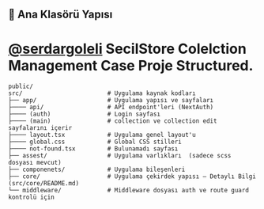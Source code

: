 ## 📁 Ana Klasörü Yapısı

# [@serdargoleli](https://www.serdargoleli.com) SecilStore Colelction Management Case Proje Structured.
 

```plaintext
public/
src/                        # Uygulama kaynak kodları
├── app/                    # Uygulama yapısı ve sayfaları
├──── api/                  # API endpoint'leri (NextAuth)
├──── (auth)                # Login sayfası
├──── (main)                # collection ve collection edit sayfalarını içerir
├──── layout.tsx            # Uygulama genel layout'u
├──── global.css            # Global CSS stilleri
├──── not-found.tsx         # Bulunamadı sayfası
├── assest/                 # Uygulama varlıkları  (sadece scss dosyası mevcut) 
├── componenets/            # Uygulama bileşenleri
├── core/                   # Uygulama çekirdek yapısı – Detaylı Bilgi (src/core/README.md)
└── middleware/             # Middleware dosyası auth ve route guard kontrolü için

```
 
